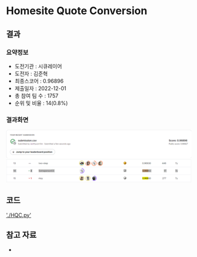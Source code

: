 # Homesite Quote Conversion

## 결과

### 요약정보

- 도전기관 : 시큐레이어
- 도전자 : 김준혁
- 최종스코어 : 0.96896
- 제출일자 : 2022-12-01
- 총 참여 팀 수 : 1757
- 순위 및 비율 : 14(0.8%)

### 결과화면

![점수](./img/my_score.png)
![등수](./img/rank.png)


## 코드

['./HQC.py'](./HQC.py)

## 참고 자료

- 
